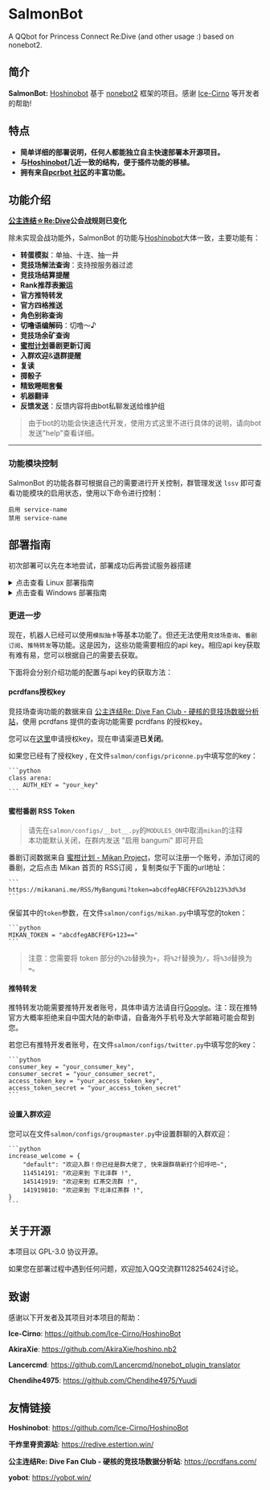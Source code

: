 # SalmonBot

A QQbot for Princess Connect Re:Dive (and other usage :) based on nonebot2.


## 简介

**SalmonBot:**  [Hoshinobot](https://github.com/Ice-Cirno/HoshinoBot) 基于 [nonebot2](https://v2.nonebot.dev/next/) 框架的项目。感谢 [Ice-Cirno](https://github.com/Ice-Cirno) 等开发者的帮助!


## 特点

- **简单详细的部署说明，任何人都能独立自主快速部署本开源项目。**
- **与[Hoshinobot](https://github.com/Ice-Cirno/HoshinoBot)几近一致的结构，便于插件功能的移植。**
- **拥有来自[pcrbot 社区](https://github.com/pcrbot)的丰富功能。**


## 功能介绍

**[公主连结☆Re:Dive](http://priconne-redive.jp)公会战规则已变化**

除未实现会战功能外，SalmonBot 的功能与[Hoshinobot](https://github.com/Ice-Cirno/HoshinoBot)大体一致，主要功能有：

- **转蛋模拟**：单抽、十连、抽一井
- **竞技场解法查询**：支持按服务器过滤
- **竞技场结算提醒**
- **Rank推荐表搬运**
- **官方推特转发**
- **官方四格推送**
- **角色别称查询**
- **切噜语编解码**：切噜～♪
- **竞技场余矿查询**
- **[蜜柑计划](http://mikanani.me)番剧更新订阅**
- **入群欢迎**&**退群提醒**
- **复读**
- **掷骰子**
- **精致睡眠套餐**
- **机器翻译**
- **反馈发送**：反馈内容将由bot私聊发送给维护组

> 由于bot的功能会快速迭代开发，使用方式这里不进行具体的说明，请向bot发送"help"查看详细。


-------------

### 功能模块控制

SalmonBot 的功能各群可根据自己的需要进行开关控制，群管理发送 `lssv` 即可查看功能模块的启用状态，使用以下命令进行控制：

```
启用 service-name
禁用 service-name
```


## 部署指南

初次部署可以先在本地尝试，部署成功后再尝试服务器搭建

<details>
  <summary>点击查看 Linux 部署指南</summary>

### Linux 部署

1. 安装 python3.9 并设置 pip :

    #### 安装第三方库

    ```bash
    # CentOS 用户请执行
    yum -y update
    yum -y groupinstall "Development tools"
    yum -y install wget zlib-devel bzip2-devel openssl-devel ncurses-devel sqlite-devel readline-devel tk-devel gcc* libffi-devel make git vim screen

    # Debian 、Ubuntu 用户请执行
    apt -y update
    apt -y install build-essential
    apt -y install -y make libssl-dev zlib1g-dev libbz2-dev libpcre3 libpcre3-dev libreadline-dev libsqlite3-dev wget curl llvm libncurses5-dev libperl-dev libncursesw5-dev xz-utils tk-dev zlib1g libffi-dev liblzma-dev screen git vim openssl gcc
    ```

    #### 安装python3.9

    ```bash
    #  建立新目录
    sudo mkdir /usr/local/python3.9

    # 下载 Python3.9
    wget --no-check-certificate https://www.python.org/ftp/python/3.9.4/Python-3.9.4.tgz

    #  解压安装包
    tar xzvf Python-3.9.4.tgz

    #  进入目录
    cd Python-3.9.4

    #  编译并配置 python3.9.4 的安装目录
    sudo ./configure --prefix=/usr/local/python3.9

    #  编译安装
    sudo make && make install
    ```

    > 关于`--prefix=/`：
    > 作用是指定安装路径。
    > 不指定prefix，则可执行文件默认放在`/usr/local/bin`，库文件默认放在`/usr/local/lib`，配置文件默认放在`/usr/local/etc`，其它的资源文件放在`/usr/local/share`。
    > 若卸载这个程序，需要在原来的make目录下用一次`make uninstall`(前提是make文件指定过uninstall)，或者去上述目录里面把相关的文件一个个删掉。 指定prefix，直接删掉一个文件夹即可。
    > 
    > 如果命令`./configure --prefix=/usr/local/python3.9`报以下错误：`-bash: ./configure: No such file or directory`，
    > 使用命令`find -name configure`来查找目录。
    > 若目录下有makefile文件，直接使用`make`编译，`make install`安装；若有setup、install等sh文件或其它可执行文件，则改为直接执行该文件。

    #### 创建软链接

    ```bash
    sudo ln -s /usr/local/python3.9/bin/python3 /usr/bin/python3.9
    ```

    #### 验证安装

    ```bash
    python3.9 -V
    ```

    #### 安装pip并验证安装

    ```bash
    python3.9 -m pip install --user --upgrade pip
    # 或者
    python3.9 get-pip.py

    # 创建软链接
    sudo ln -s /usr/local/python3.9/bin/pip3 /usr/bin/pip3.9

    # 验证安装
    pip3.9 -V
    ```

2. 部署 CQHTTP Mirai 或 go-cqhttp (以go-cqhttp为例):

    #### 下载go-cqhttp

    ```bash
    # 进入到用户文件夹
    cd

    # 创建 go-cqhttp 文件夹并将工作路径切换到这个文件夹
    mkdir go-cqhttp&&cd go-cqhttp

    # 下载稳定版本，若需要使用最新版本请访问 https://github.com/Mrs4s/go-cqhttp/releases
    wget https://github.com/Mrs4s/go-cqhttp/releases/download/v0.9.39/go-cqhttp-v0.9.39-linux-amd64.tar.gz

    # 解压包
    tar xzvf go-cqhttp-v0.9.34-linux-amd64.tar.gz

    # 添加 go-cqhttp 执行权限
    chmod +x go-cqhttp

    # 初次运行 go-cqhttp 时会在当前目录下生成配置文件 config.hjson
    ./go-cqhttp
    ```

    > 使用命令行参数`update`即可更新 go-cqhttp 至最新版：`./go-cqhttp update`
    > 使用命令行参数`faststart`即可跳过 go-cqhttp 启动的延时：`./go-cqhttp faststart`

    #### 配置go-cqhttp

    编辑配置文件 config.hjson

    ```bash
    nano config.hjson
    ```

    > 除 nano 命令外，您也可使用 vim 命令编辑文件。若您从未使用过，推荐使用 nano 
    >
    > 此外也可以使用 ftp 相关工具连接 Linux 服务器后用本地编辑器编辑服务器文件，编辑器的下载安装请参考 Windows 部署

    Salmonbot 使用反向 websocket 与 go-cqhttp 通信, 所以对配置文件中的反向 websocket 部分进行配置，下面的配置可供参考。

    其他配置可参考 go-cqhttp 的[配置文档](https://docs.go-cqhttp.org/guide/config.html#%E9%85%8D%E7%BD%AE)

    ```hjson
    {
        heartbeat_interval: 3
        force_fragmented: true
        ws_reverse_servers: [
            {
                enabled: true
                reverse_url: ws://127.0.0.1:8080/cqhttp/ws
                reverse_reconnect_interval: 3000
            }
        ]
    }
    ```

    > 如果您不清楚某项设置的作用，请保持默认。

3. 输入以下命令克隆本仓库并安装依赖:

    ```bash
    # 进入到用户文件夹
    cd

    # clone 本仓库
    git clone https://github.com/Watanabe-Asa/SalmonBot.git

    # 进入目标文件夹
    cd Salmonbot

    # 安装项目依赖
    python3.9 -m pip install -r requirements.txt
    ```

    >若此处有报错信息，请务必解决，将错误信息复制到搜索引擎搜索一般即可找到解决办法。  
    >
    >若安装 python 依赖库时下载速度缓慢，可以尝试使用命令`python3.9 -m pip install -i https://pypi.tuna.tsinghua.edu.cn/simple -r requirements.txt`

4. 编辑 Salmonbot 相关配置：

    ```bash
    # 复制并编辑基础配置，ip与端口与 go-cqhttp 配置保持一致
    cp -r .env.dev.example .env.dev
    nano .env.dev

    # 复制并按照注释编辑模块配置
    cp -r salmon/configs_example salmon/configs
    nano salmon/configs/__bot__.py
    ```

    > 如果您不清楚某项设置的作用，请保持默认。
    >
    > 图片资源请于本项目[releases](https://github.com/Watanabe-Asa/SalmonBot/releases)下载压缩包后解压至任意文件夹，并在`salmon/configs/__bot__.py`中编辑配置该路径。

5. 使用 screen (仅供参考，您也可以使用其他窗口工具)运行 Salmonbot 和 go-cqhttp ：

    <details>
      <summary>点击查看 screen 常用命令</summary>

    ```bash
    screen -S yourname      # 新建一个名为yourname的screen作业
    screen -ls              # 列出当前所有的screen作业
    screen -r yourname      # 回到yourname这个screen作业
    screen -d yourname      # 将yourname这个screen作业离线
    screen -d -r yourname   # 结束当前作业并回到yourname的作业
    screen -wipe            # 检查目前所有的screen作业，并删除已经无法使用的screen作业
    ```

    > 在每个screen作业下，所有命令都以`ctrl+a(C-a)`开始，输入`C-a ?`可以显示所有键绑定信息

    </details>

    #### 安装 screen :

    ```bash
    # CentOS 用户使用此命令安装 screen
    yum install screen
    # Debian 、Ubuntu 用户此命令安装 screen
    apt-get install screen
    ```

    #### 启动 go-cqhttp :

    ```bash
    # 创建一个新的作业用于运行 go-cqhttp 
    screen -S go-cqhttp

    # 进入 go-cqhttp 目录
    cd ~/go-cqhttp

    # 运行 go-cqhttp
    ./go-cqhttp

    # 使用组合键 Ctrl + a , d 挂起这个作业
    ```

    #### 启动 Salmonbot :

    ```bash
    # 创建一个新的作业用于运行 Salmonbot
    screen -S salmon

    # 进入 Salmonbot 目录
    cd ~/Salmonbot

    # 运行 Salmonbot
    python3.9 run.py

    # 使用组合键 Ctrl + a , d 挂起这个作业
    ```

    私聊机器人发送`在？`，若机器人有回复，恭喜您！您已经成功搭建起SalmonBot了。之后您可以尝试发送help查看一般功能的相关说明。

</details>

<details>
  <summary>点击查看 Windows 部署指南</summary>

### Windows 部署

1. 安装下面的软件/工具：

    - Python 3.9：https://www.python.org/downloads/windows/
    - Git：https://git-scm.com/download/win

    > 注意安装 python 时勾选添加到环境变量(Add Python3.9 To System Path)

    编辑器可以选择以下其一安装使用：

    - Visual Studio Code：https://code.visualstudio.com/
    - Notepad++：https://notepad-plus-plus.org/downloads/

2. 下载 CQHTTP Mirai 或 go-cqhttp (以 go-cqhttp 为例):

    - CQHTTP Mirai：https://github.com/yyuueexxiinngg/onebot-kotlin
    - go-cqhttp：https://github.com/Mrs4s/go-cqhttp/

3. 部署 CQHTTP Mirai 或 go-cqhttp (以 go-cqhttp 为例)：

    运行 go-cqhttp.exe ，(右键通过编辑器打开)编辑在当前目录下生成的配置文件 config.hjson 或 config.yml 。
    
    Salmonbot 使用反向 websocket 与 go-cqhttp 通信, 所以对配置文件中的反向 websocket 部分进行配置，下面的配置可供参考。

    ```hjson
    {
        heartbeat_interval: 3
        force_fragmented: true
        ws_reverse_servers: [
            {
                enabled: true
                reverse_url: ws://127.0.0.1:8080/cqhttp/ws
                reverse_reconnect_interval: 3000
            }
        ]
    }
    ```

    > 如果您不清楚某项设置的作用，请保持默认。

4. 打开一个合适的文件夹，点击资源管理器左上角的 `文件 -> 打开Windows Powershell`

5. 依次输入以下命令克隆本仓库并安装依赖：

    ```powershell
    git clone https://github.com/Watanabe-Asa/SalmonBot.git
    cd SalmonBot
    py -3.9 -m pip install -r requirements.txt
    ```

    >若此处有报错信息，请务必解决，将错误信息复制到搜索引擎搜索一般即可找到解决办法。  
    >
    >若安装 python 依赖库时下载速度缓慢，可以尝试使用命令`py -3.9 -m pip install -i https://pypi.tuna.tsinghua.edu.cn/simple -r requirements.txt`

6. 回到资源管理器，将`.env.dev.example`文件夹重命名为`.env.dev`，然后右键使用编辑器打开进行编辑。注意ip与端口应与 go-cqhttp 配置保持一致。

7. 进入`salmon`文件夹，将`configs_example`文件夹重命名为`configs`，然后右键使用编辑器打开其中的`__bot__.py`，按照其中的注释说明进行编辑。

    > 如果您不清楚某项设置的作用，请保持默认。
    >
    > 图片资源请于本项目[releases](https://github.com/Watanabe-Asa/SalmonBot/releases)下载压缩包后解压至任意文件夹，并在`__bot__.py`中编辑配置该路径。

8. 回到powershell，启动 Salmonbot :

    ```powershell
    py -3.9 run.py
    ```

9. 重新运行 go-cqhttp.exe。若提示异地登陆验证，按照提示完成扫码或滑块验证。

    私聊机器人发送`在？`，若机器人有回复，恭喜您！您已经成功搭建起SalmonBot了。之后您可以尝试发送help查看一般功能的相关说明。

</details>



### 更进一步

现在，机器人已经可以使用`模拟抽卡`等基本功能了。但还无法使用`竞技场查询`、`番剧订阅`、`推特转发`等功能。这是因为，这些功能需要相应的api key。相应api key获取有难有易，您可以根据自己的需要去获取。

下面将会分别介绍功能的配置与api key的获取方法：



#### pcrdfans授权key

竞技场查询功能的数据来自 [公主连结Re: Dive Fan Club - 硬核的竞技场数据分析站](https://pcrdfans.com/)，使用 pcrdfans 提供的查询功能需要 pcrdfans 的授权key。

您可以在[这里](https://pcrdfans.com/bot)申请授权key。现在申请渠道**已关闭**。

如果您已经有了授权key , 在文件`salmon/configs/priconne.py`中填写您的key：

    ```python
    class arena:
        AUTH_KEY = "your_key"
    ```



#### 蜜柑番剧 RSS Token

> 请先在`salmon/configs/__bot__.py`的`MODULES_ON`中取消`mikan`的注释  
> 本功能默认关闭，在群内发送 "启用 bangumi" 即可开启

番剧订阅数据来自 [蜜柑计划 - Mikan Project](https://mikanani.me/)，您可以注册一个账号，添加订阅的番剧，之后点击 Mikan 首页的 RSS订阅 ，复制类似于下面的url地址：

    ```
    https://mikanani.me/RSS/MyBangumi?token=abcdfegABCFEFG%2b123%3d%3d
    ```

保留其中的`token`参数，在文件`salmon/configs/mikan.py`中填写您的token：

    ```python
    MIKAN_TOKEN = "abcdfegABCFEFG+123=="
    ```

> 注意：您需要将 token 部分的`%2b`替换为`+`，将`%2f`替换为`/`，将`%3d`替换为`=`。



#### 推特转发

推特转发功能需要推特开发者账号，具体申请方法请自行[Google](http://google.com)。注：现在推特官方大概率拒绝来自中国大陆的新申请，自备海外手机号及大学邮箱可能会帮到您。

若您已有推特开发者账号，在文件`salmon/configs/twitter.py`中填写您的key：

    ```python
    consumer_key = "your_consumer_key",
    consumer_secret = "your_consumer_secret",
    access_token_key = "your_access_token_key",
    access_token_secret = "your_access_token_secret"
    ```



#### 设置入群欢迎

您可以在文件`salmon/configs/groupmaster.py`中设置群聊的入群欢迎：

    ```python
    increase_welcome = {
        "default": "欢迎入群！你已经是群大佬了, 快来跟群萌新打个招呼吧~",
        114514191: "欢迎来到 下北泽群 !",
        145141919: "欢迎来到 红茶交流群 !",
        141919810: "欢迎来到 下北泽红茶群 !",
    }
    ```




## 关于开源

本项目以 GPL-3.0 协议开源。

如果您在部署过程中遇到任何问题，欢迎加入QQ交流群1128254624讨论。



## 致谢

感谢以下开发者及其项目对本项目的帮助：

**Ice-Cirno**: https://github.com/Ice-Cirno/HoshinoBot

**AkiraXie**: https://github.com/AkiraXie/hoshino.nb2

**Lancercmd**: https://github.com/Lancercmd/nonebot_plugin_translator

**Chendihe4975**: https://github.com/Chendihe4975/Yuudi




## 友情链接

**Hoshinobot**: https://github.com/Ice-Cirno/HoshinoBot

**干炸里脊资源站**: https://redive.estertion.win/

**公主连结Re: Dive Fan Club - 硬核的竞技场数据分析站**: https://pcrdfans.com/

**yobot**: https://yobot.win/